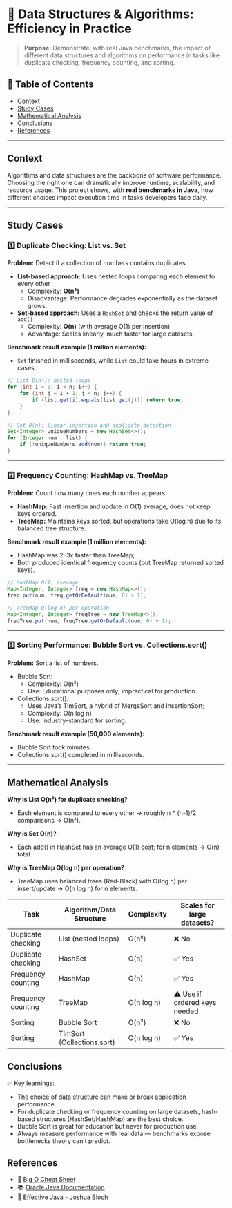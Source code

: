 # 🚀 Data Structures & Algorithms: Efficiency in Practice

> **Purpose:** Demonstrate, with real Java benchmarks, the impact of different data structures and algorithms on performance in tasks like duplicate checking, frequency counting, and sorting.



## 📖 Table of Contents

- [Context](#context)
- [Study Cases](#study-cases)
- [Mathematical Analysis](#mathematical-analysis)
- [Conclusions](#conclusions)
- [References](#references)

---

## Context

Algorithms and data structures are the backbone of software performance. Choosing the right one can dramatically improve runtime, scalability, and resource usage.
This project shows, with **real benchmarks in Java**, how different choices impact execution time in tasks developers face daily.

---

## Study Cases

### 1️⃣ Duplicate Checking: List vs. Set

**Problem:** Detect if a collection of numbers contains duplicates.

- **List-based approach:** Uses nested loops comparing each element to every other
   - Complexity: **O(n²)**
   - Disadvantage: Performance degrades exponentially as the dataset grows.
- **Set-based approach:** Uses a `HashSet` and checks the return value of `add()`
   - Complexity: **O(n)** (with average O(1) per insertion)
   - Advantage: Scales linearly, much faster for large datasets.

**Benchmark result example (1 million elements):**  
- `Set` finished in milliseconds, while `List` could take hours in extreme cases.

```java
// List O(n²): nested loops
for (int i = 0; i < n; i++) {
    for (int j = i + 1; j < n; j++) {
        if (list.get(i).equals(list.get(j))) return true;
    }
}

// Set O(n): linear insertion and duplicate detection
Set<Integer> uniqueNumbers = new HashSet<>();
for (Integer num : list) {
    if (!uniqueNumbers.add(num)) return true;
}
```

---

### 2️⃣ Frequency Counting: HashMap vs. TreeMap

**Problem:** Count how many times each number appears.

- **HashMap:** Fast insertion and update in O(1) average, does not keep keys ordered.
- **TreeMap:** Maintains keys sorted, but operations take O(log n) due to its balanced tree structure.

**Benchmark result example (1 million elements):**
- HashMap was 2–3x faster than TreeMap;
- Both produced identical frequency counts (but TreeMap returned sorted keys).

```java
// HashMap O(1) average
Map<Integer, Integer> freq = new HashMap<>();
freq.put(num, freq.getOrDefault(num, 0) + 1);

// TreeMap O(log n) per operation
Map<Integer, Integer> freqTree = new TreeMap<>();
freqTree.put(num, freqTree.getOrDefault(num, 0) + 1);
```

---

### 3️⃣ Sorting Performance: Bubble Sort vs. Collections.sort()

**Problem:** Sort a list of numbers.
- Bubble Sort:
   - Complexity: O(n²)
   - Use: Educational purposes only; impractical for production.
- Collections.sort():
   - Uses Java’s TimSort, a hybrid of MergeSort and InsertionSort;
   - Complexity: O(n log n)
   - Use: Industry-standard for sorting.

**Benchmark result example (50,000 elements):**
- Bubble Sort took minutes;
- Collections.sort() completed in milliseconds.


---

## Mathematical Analysis

**Why is List O(n²) for duplicate checking?**
- Each element is compared to every other → roughly n * (n-1)/2 comparisons → O(n²).

**Why is Set O(n)?**
- Each add() in HashSet has an average O(1) cost; for n elements → O(n) total.

**Why is TreeMap O(log n) per operation?**
- TreeMap uses balanced trees (Red-Black) with O(log n) per insert/update → O(n log n) for n elements.

| Task                 | Algorithm/Data Structure   | Complexity | Scales for large datasets?        |
|----------------------|----------------------------|------------|-----------------------------------|
| Duplicate checking   | List (nested loops)        | O(n²)      | ❌ No                            |
| Duplicate checking   | HashSet                    | O(n)       | ✅ Yes                           |
| Frequency counting   | HashMap                    | O(n)       | ✅ Yes                           |
| Frequency counting   | TreeMap                    | O(n log n) | ⚠️ Use if ordered keys needed   |
| Sorting              | Bubble Sort                | O(n²)      | ❌ No                            |
| Sorting              | TimSort (Collections.sort) | O(n log n) | ✅ Yes                           |


## Conclusions

✅ Key learnings:
- The choice of data structure can make or break application performance.
- For duplicate checking or frequency counting on large datasets, hash-based structures (HashSet/HashMap) are the best choice.
- Bubble Sort is great for education but never for production use.
- Always measure performance with real data — benchmarks expose bottlenecks theory can’t predict.

## References
- 📄 [Big O Cheat Sheet](https://www.bigocheatsheet.com/)
- 📚 [Oracle Java Documentation](https://docs.oracle.com/en/java/)
- 📘 [Effective Java - Joshua Bloch](https://www.oreilly.com/library/view/effective-java-3rd/9780134686097)